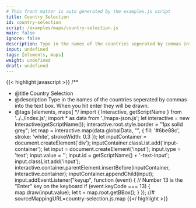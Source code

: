 ```yaml
---
# This front matter is auto generated by the examples.js script
title: Country Selection
id: country-selection
script: /examples/maps/country-selection.js
main: false
ignore: false
description: Type in the names of the countries seperated by commas into the text box. When you hit enter they will be drawn.
input: undefined
tags: [elements, maps]
weight: undefined
draft: undefined
---
```


{{< highlight javascript >}}
/**
* @title Country Selection
* @description Type in the names of the countries seperated by commas into the text box. When you hit enter they will be drawn.
* @tags [elements, maps]
*/
import { Interactive, getScriptName } from '../../index.js';
import * as data from './maps-json.js';
let interactive = new Interactive(getScriptName());
interactive.root.style.border = "1px solid grey";
let map = interactive.map(data.globalData, "", { fill: '#6be88c',
    stroke: 'white',
    strokeWidth: 0.3 });
let inputContainer = document.createElement('div');
inputContainer.classList.add('input-container');
let input = document.createElement('input');
input.type = 'text';
input.value = '';
input.id = getScriptName() + '-text-input';
input.classList.add('input');
interactive.container.parentElement.insertBefore(inputContainer, interactive.container);
inputContainer.appendChild(input);
input.addEventListener("keyup", function (event) {
    // Number 13 is the "Enter" key on the keyboard
    if (event.keyCode === 13) {
        map.draw(input.value);
        let t = map.root.getBBox();
    }
});
//# sourceMappingURL=country-selection.js.map
{{</ highlight >}}

